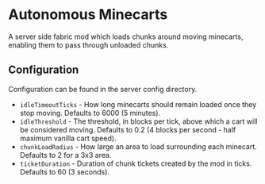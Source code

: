 # Autonomous Minecarts
A server side fabric mod which loads chunks around moving minecarts, enabling them to pass through unloaded chunks.

## Configuration
Configuration can be found in the server config directory.
- `idleTimeoutTicks` - How long minecarts should remain loaded once they stop moving. Defaults to 6000 (5 minutes).
- `idleThreshold` - The threshold, in blocks per tick, above which a cart will be considered moving. Defaults to 0.2
  (4 blocks per second - half maximum vanilla cart speed).
- `chunkLoadRadius` - How large an area to load surrounding each minecart. Defaults to 2 for a 3x3 area.
- `ticketDuration` - Duration of chunk tickets created by the mod in ticks. Defaults to 60 (3 seconds).
